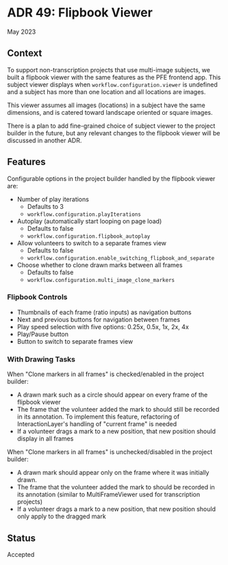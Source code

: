 # ADR 49: Flipbook Viewer

May 2023


## Context

To support non-transcription projects that use multi-image subjects, we built a flipbook viewer with the same features as the PFE frontend app. This subject viewer displays when `workflow.configuration.viewer` is undefined and a subject has more than one location and all locations are images.

This viewer assumes all images (locations) in a subject have the same dimensions, and is catered toward landscape oriented or square images.

There is a plan to add fine-grained choice of subject viewer to the project builder in the future, but any relevant changes to the flipbook viewer will be discussed in another ADR.


## Features

Configurable options in the project builder handled by the flipbook viewer are:
- Number of play iterations
    - Defaults to 3
    - `workflow.configuration.playIterations`
- Autoplay (automatically start looping on page load)
    - Defaults to false
    - `workflow.configuration.flipbook_autoplay`
- Allow volunteers to switch to a separate frames view
    - Defaults to false
    - `workflow.configuration.enable_switching_flipbook_and_separate`
- Choose whether to clone drawn marks between all frames
    - Defaults to false
    - `workflow.configuration.multi_image_clone_markers`

### Flipbook Controls

- Thumbnails of each frame (ratio inputs) as navigation buttons
- Next and previous buttons for navigation between frames
- Play speed selection with five options: 0.25x, 0.5x, 1x, 2x, 4x
- Play/Pause button
- Button to switch to separate frames view

### With Drawing Tasks

When "Clone markers in all frames" is checked/enabled in the project builder:
- A drawn mark such as a circle should appear on every frame of the flipbook viewer
- The frame that the volunteer added the mark to should still be recorded in its annotation. To implement this feature, refactoring of InteractionLayer's handling of "current frame" is needed
- If a volunteer drags a mark to a new position, that new position should display in all frames

When "Clone markers in all frames" is unchecked/disabled in the project builder:
- A drawn mark should appear only on the frame where it was initially drawn.
- The frame that the volunteer added the mark to should be recorded in its annotation (similar to MultiFrameViewer used for transcription projects)
- If a volunteer drags a mark to a new position, that new position should only apply to the dragged mark


## Status
Accepted
